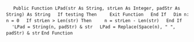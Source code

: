 &nbsp;&nbsp;&nbsp;&nbsp;
`Public Function LPad(str As String, strLen As Integer, padStr As String) As String`
&nbsp;&nbsp;&nbsp;&nbsp;`If testing Then`
&nbsp;&nbsp;&nbsp;&nbsp;&nbsp;&nbsp;&nbsp;&nbsp;`Exit Function`
&nbsp;&nbsp;&nbsp;&nbsp;`End If`
&nbsp;&nbsp;&nbsp;&nbsp;`Dim n: n = 0`
&nbsp;&nbsp;&nbsp;&nbsp;`If strLen > Len(str) Then`
&nbsp;&nbsp;&nbsp;&nbsp;&nbsp;&nbsp;&nbsp;&nbsp;`n = strLen - Len(str)`
&nbsp;&nbsp;&nbsp;&nbsp;`End If`
&nbsp;&nbsp;&nbsp;&nbsp;`'LPad = String(n, padStr) & str`
&nbsp;&nbsp;&nbsp;&nbsp;`LPad = Replace(Space(n), " ", padStr) & str`
`End Function`


